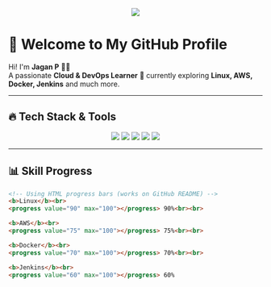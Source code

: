 <!-- Header Banner -->
<p align="center">
  <img src="https://capsule-render.vercel.app/api?type=waving&color=0:FF5733,100:33FFBD&height=200&section=header&text=Hello!%20I'm%20Jagan%20🚀&fontSize=40&fontColor=fff&animation=twinkling" />
</p>

# 🌟 Welcome to My GitHub Profile  

Hi! I'm **Jagan P** 👨‍💻  
A passionate **Cloud & DevOps Learner** 🚀 currently exploring **Linux, AWS, Docker, Jenkins** and much more.  

---

## 🔥 Tech Stack & Tools  

<p align="center">
  <img src="https://img.shields.io/badge/Linux-FCC624?style=for-the-badge&logo=linux&logoColor=black"/>
  <img src="https://img.shields.io/badge/AWS-FF9900?style=for-the-badge&logo=amazon-aws&logoColor=white"/>
  <img src="https://img.shields.io/badge/Docker-2496ED?style=for-the-badge&logo=docker&logoColor=white"/>
  <img src="https://img.shields.io/badge/Jenkins-D24939?style=for-the-badge&logo=jenkins&logoColor=white"/>
  <img src="https://img.shields.io/badge/GitHub-181717?style=for-the-badge&logo=github&logoColor=white"/>
</p>

---

## 📊 Skill Progress  

```html
<!-- Using HTML progress bars (works on GitHub README) -->
<b>Linux</b><br>
<progress value="90" max="100"></progress> 90%<br><br>

<b>AWS</b><br>
<progress value="75" max="100"></progress> 75%<br><br>

<b>Docker</b><br>
<progress value="70" max="100"></progress> 70%<br><br>

<b>Jenkins</b><br>
<progress value="60" max="100"></progress> 60%
